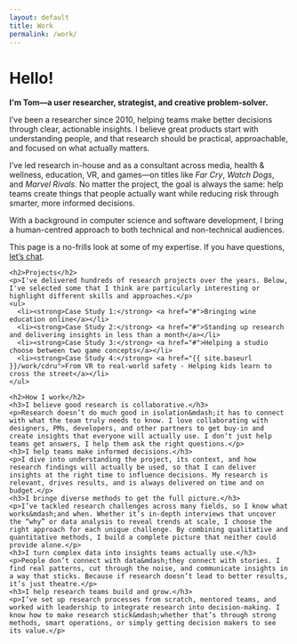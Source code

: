 ```yaml
---
layout: default
title: Work
permalink: /work/
---
```


<div class="row justify-content-center portfolio p-b-30">
  <div class="col-12 col-md-10 col-xl-8">
    <h1 class="headline p-b-30">Hello!</h1>
    <p><strong>I'm Tom&mdash;a user researcher, strategist, and creative problem-solver.</strong></p>
    <p>I’ve been a researcher since 2010, helping teams make better decisions through clear, actionable insights. I believe great products start with understanding people, and that research should be practical, approachable, and focused on what actually matters.</p>
    <p>I’ve led research in-house and as a consultant across media, health &amp; wellness, education, VR, and games&mdash;on titles like <em>Far Cry</em>, <em>Watch Dogs</em>, and <em>Marvel Rivals</em>. No matter the project, the goal is always the same: help teams create things that people actually want while reducing risk through smarter, more informed decisions.</p>
    <p>With a background in computer science and software development, I bring a human-centred approach to both technical and non-technical audiences.</p>
    <p>This page is a no-frills look at some of my expertise. If you have questions, <a href="{{ site.baseurl }}/contact">let’s chat</a>.</p>

    <h2>Projects</h2>
    <p>I've delivered hundreds of research projects over the years. Below, I've selected some that I think are particularly interesting or highlight different skills and approaches.</p>
    <ul>
      <li><strong>Case Study 1:</strong> <a href="#">Bringing wine education online</a></li>
      <li><strong>Case Study 2:</strong> <a href="#">Standing up research and delivering insights in less than a month</a></li>
      <li><strong>Case Study 3:</strong> <a href="#">Helping a studio choose between two game concepts</a></li>
      <li><strong>Case Study 4:</strong> <a href="{{ site.baseurl }}/work/cdru">From VR to real-world safety - Helping kids learn to cross the street</a></li>
    </ul>

    <h2>How I work</h2>
    <h3>I believe good research is collaborative.</h3>
    <p>Research doesn’t do much good in isolation&mdash;it has to connect with what the team truly needs to know. I love collaborating with designers, PMs, developers, and other partners to get buy-in and create insights that everyone will actually use. I don’t just help teams get answers, I help them ask the right questions.</p>
    <h3>I help teams make informed decisions.</h3>
    <p>I dive into understanding the project, its context, and how research findings will actually be used, so that I can deliver insights at the right time to influence decisions. My research is relevant, drives results, and is always delivered on time and on budget.</p>
    <h3>I bringe diverse methods to get the full picture.</h3>
    <p>I’ve tackled research challenges across many fields, so I know what works&mdash;and when. Whether it’s in-depth interviews that uncover the “why” or data analysis to reveal trends at scale, I choose the right approach for each unique challenge. By combining qualitative and quantitative methods, I build a complete picture that neither could provide alone.</p>
    <h3>I turn complex data into insights teams actually use.</h3>
    <p>People don’t connect with data&mdash;they connect with stories. I find real patterns, cut through the noise, and communicate insights in a way that sticks. Because if research doesn’t lead to better results, it’s just theatre.</p>
    <h3>I help research teams build and grow.</h3>
    <p>I’ve set up research processes from scratch, mentored teams, and worked with leadership to integrate research into decision-making. I know how to make research stick&mdash;whether that’s through strong methods, smart operations, or simply getting decision makers to see its value.</p>

  </div>
</div>
